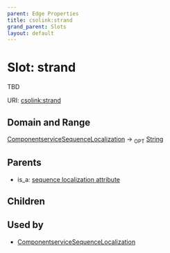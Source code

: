 ```yaml
---
parent: Edge Properties
title: csolink:strand
grand_parent: Slots
layout: default
---
```


# Slot: strand


TBD

URI: [csolink:strand](https://w3id.org/csolink/vocab/strand)

## Domain and Range

[ComponentserviceSequenceLocalization](ComponentserviceSequenceLocalization.md) ->  <sub>OPT</sub> [String](types/String.md)

## Parents

 *  is_a: [sequence localization attribute](sequence_localization_attribute.md)

## Children


## Used by

 * [ComponentserviceSequenceLocalization](ComponentserviceSequenceLocalization.md)

